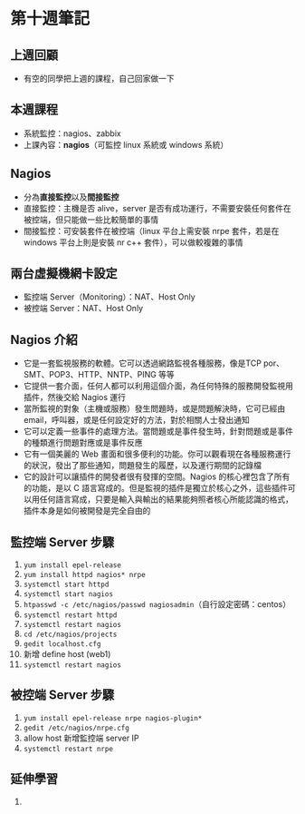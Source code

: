 # 第十週筆記
## 上週回顧
* 有空的同學把上週的課程，自己回家做一下

## 本週課程
* 系統監控：nagios、zabbix
* 上課內容：**nagios**（可監控 linux 系統或 windows 系統）

## Nagios 
* 分為**直接監控**以及**間接監控**
* 直接監控：主機是否 alive，server 是否有成功運行，不需要安裝任何套件在被控端，但只能做一些比較簡單的事情
* 間接監控：可安裝套件在被控端（linux 平台上需安裝 nrpe 套件，若是在 windows 平台上則是安裝 nr c++ 套件），可以做較複雜的事情

## 兩台虛擬機網卡設定
* 監控端 Server（Monitoring）：NAT、Host Only
* 被控端 Server：NAT、Host Only

## Nagios 介紹
* 它是一套監視服務的軟體。它可以透過網路監視各種服務，像是TCP por、SMT、POP3、HTTP、NNTP、PING 等等
* 它提供一套介面，任何人都可以利用這個介面，為任何特殊的服務開發監視用插件，然後交給 Nagios 運行
* 當所監視的對象（主機或服務）發生問題時，或是問題解決時，它可已經由 email，呼叫器，或是任何設定好的方法，對於相關人士發出通知
* 它可以定義一些事件的處理方法。當問題或是事件發生時，針對問題或是事件的種類進行問題對應或是事件反應
* 它有一個美麗的 Web 畫面和很多便利的功能。你可以觀看現在各種服務運行的狀況，發出了那些通知，問題發生的履歷，以及運行期間的記錄檔
* 它的設計可以讓插件的開發者很有發揮的空間。Nagios 的核心裡包含了所有的功能，是以 C 語言寫成的。但是監視的插件是獨立於核心之外，這些插件可以用任何語言寫成，只要是輸入與輸出的結果能夠照者核心所能認識的格式，插件本身是如何被開發是完全自由的

## 監控端 Server 步驟
1. `yum install epel-release`
2. `yum install httpd nagios* nrpe`
3. `systemctl start httpd`
4. `systemctl start nagios`
5. `htpasswd -c /etc/nagios/passwd nagiosadmin`（自行設定密碼：centos）
6. `systemctl restart httpd`
7. `systemctl restart nagios`
8. `cd /etc/nagios/projects`
9. `gedit localhost.cfg`
10. 新增 define host (web1)
11. `systemctl restart nagios`

## 被控端 Server 步驟
1. `yum install epel-release nrpe nagios-plugin*`
2. `gedit /etc/nagios/nrpe.cfg`
3. allow host 新增監控端 server IP
4. `systemctl restart nrpe`

## 延伸學習
1. []()